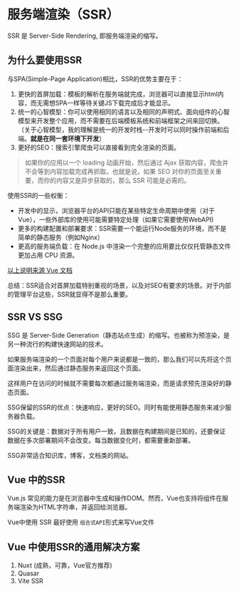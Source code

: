 # 服务端渲染（SSR）

SSR 是 Server-Side Rendering, 即服务端渲染的缩写。

## 为什么要使用SSR

与SPA(Simple-Page Application)相比，SSR的优势主要在于：

1. 更快的首屏加载：模板的解析在服务端就完成，浏览器可以直接显示html内容，而无需想SPA一样等待关键JS下载完成后才能显示。
2. 统一的心智模型：你可以使用相同的语言以及相同的声明式、面向组件的心智模型来开发整个应用，而不需要在后端模板系统和前端框架之间来回切换。 （关于心智模型，我的理解是统一的开发时栈--开发时可以同时操作前端和后端。**就是在同一套环境下开发**）
3. 更好的SEO：搜索引擎爬虫可以直接看到完全渲染的页面。

>如果你的应用以一个 loading 动画开始，然后通过 Ajax 获取内容，爬虫并不会等到内容加载完成再抓取。也就是说，如果 SEO 对你的页面至关重要，而你的内容又是异步获取的，那么 SSR 可能是必需的。

使用SSR的一些权衡：

+ 开发中的显示，浏览器平台的API只能在某些特定生命周期中使用（对于Vue），一些外部库的使用可能需要特定处理（如果它需要使用WebAPI)
+ 更多的构建配置和部署要求：SSR需要一个能运行Node服务的环境，而不是简单的静态服务（例如Nginx）
+ 更高的服务端负载：在 Node.js 中渲染一个完整的应用要比仅仅托管静态文件更加占用 CPU 资源。

[以上说明来源 Vue 文档](https://cn.vuejs.org/guide/scaling-up/ssr.html#why-ssr)

总结：SSR适合对首屏加载特别重视的场景，以及对SEO有要求的场景。对于内部的管理平台这些，SSR就显得不是那么重要。

## SSR VS SSG

SSG 是 Server-Side Generation（静态站点生成）的缩写。也被称为预渲染，是另一种流行的构建快速网站的技术。

如果服务端渲染的一个页面对每个用户来说都是一致的，那么我们可以先将这个页面渲染出来，然后通过静态服务来返回这个页面。

这样用户在访问的时候就不需要每次都通过服务端渲染，而是请求预先渲染好的静态页面。

SSG保留的SSR的优点：快速响应，更好的SEO。同时有能使用静态服务来减少服务器负载。

SSG的关键是：数据对于所有用户一致，且数据在构建期间是已知的，还要保证数据在多次部署期间不会改变。每当数据变化时，都需要重新部署。

SSG非常适合知识库，博客，文档类的网站。

## Vue 中的SSR

Vue.js 常见的能力是在浏览器中生成和操作DOM。然而，Vue也支持将组件在服务端渲染为HTML字符串，并返回给浏览器。

Vue中使用 SSR 最好使用 `组合式API`形式来写Vue文件

## Vue 中使用SSR的通用解决方案

1. Nuxt (成熟，可靠，Vue官方推荐)
2. Quasar
3. Vite SSR
